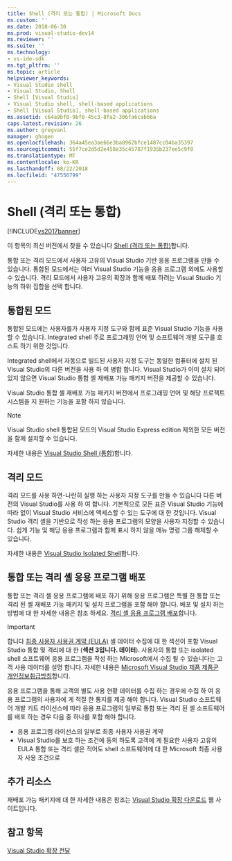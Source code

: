 ```yaml
---
title: Shell (격리 또는 통합) | Microsoft Docs
ms.custom: ''
ms.date: 2018-06-30
ms.prod: visual-studio-dev14
ms.reviewer: ''
ms.suite: ''
ms.technology:
- vs-ide-sdk
ms.tgt_pltfrm: ''
ms.topic: article
helpviewer_keywords:
- Visual Studio shell
- Visual Studio, Shell
- Shell [Visual Studio]
- Visual Studio shell, shell-based applications
- Shell [Visual Studio], shell-based applications
ms.assetid: c64a9bf0-9bf8-45c3-8fa2-306fa6cab66a
caps.latest.revision: 26
ms.author: gregvanl
manager: ghogen
ms.openlocfilehash: 364a45ea3ae66e3ba8962bfce1487cc04ba35397
ms.sourcegitcommit: 55f7ce2d5d2e458e35c45787f1935b237ee5c9f8
ms.translationtype: MT
ms.contentlocale: ko-KR
ms.lasthandoff: 08/22/2018
ms.locfileid: "47556799"
---
```

# <a name="shell-isolated-or-integrated"></a>Shell (격리 또는 통합)
[!INCLUDE[vs2017banner](../includes/vs2017banner.md)]

이 항목의 최신 버전에서 찾을 수 있습니다 [Shell (격리 또는 통합)](https://docs.microsoft.com/visualstudio/extensibility/shell-isolated-or-integrated)합니다.  
  
통합 또는 격리 모드에서 사용자 고유의 Visual Studio 기반 응용 프로그램을 만들 수 있습니다. 통합된 모드에서는 여러 Visual Studio 기능을 응용 프로그램 외에도 사용할 수 있습니다. 격리 모드에서 사용자 고유의 확장과 함께 배포 하려는 Visual Studio 기능의 하위 집합을 선택 합니다.  
  
## <a name="integrated-mode"></a>통합된 모드  
 통합된 모드에는 사용자를가 사용자 지정 도구와 함께 표준 Visual Studio 기능을 사용할 수 있습니다. Integrated shell 주로 프로그래밍 언어 및 소프트웨어 개발 도구를 호스트 하기 위한 것입니다.  
  
 Integrated shell에서 자동으로 빌드된 사용자 지정 도구는 동일한 컴퓨터에 설치 된 Visual Studio의 다른 버전을 사용 하 여 병합 합니다. Visual Studio가 이미 설치 되어 있지 않으면 Visual Studio 통합 셸 재배포 가능 패키지 버전을 제공할 수 있습니다.  
  
 Visual Studio 통합 셸 재배포 가능 패키지 버전에서 프로그래밍 언어 및 해당 프로젝트 시스템을 지 원하는 기능을 포함 하지 않습니다.  
  
> [!NOTE]
>  Visual Studio shell 통합된 모드의 Visual Studio Express edition 제외한 모든 버전을 함께 설치할 수 있습니다.  
  
 자세한 내용은 [Visual Studio Shell (통합)](../extensibility/visual-studio-shell-integrated.md)합니다.  
  
## <a name="isolated-mode"></a>격리 모드  
 격리 모드를 사용 하면-나란히 실행 하는 사용자 지정 도구를 만들 수 있습니다 다른 버전의 Visual Studio를 사용 하 여 합니다. 기본적으로 모든 표준 Visual Studio 기능에 따라 없이 Visual Studio 서비스에 액세스할 수 있는 도구에 대 한 것입니다. Visual Studio 격리 셸을 기반으로 작성 하는 응용 프로그램의 모양을 사용자 지정할 수 있습니다. 쉽게 기능 및 해당 응용 프로그램과 함께 표시 하지 않을 메뉴 명령 그룹 해제할 수 있습니다.  
  
 자세한 내용은 [Visual Studio Isolated Shell](../extensibility/visual-studio-isolated-shell.md)합니다.  
  
## <a name="distributing-your-integrated-or-isolated-shell-application"></a>통합 또는 격리 셸 응용 프로그램 배포  
 통합 또는 격리 셸 응용 프로그램에 배포 하기 위해 응용 프로그램은 특별 한 통합 또는 격리 된 셸 재배포 가능 패키지 및 설치 프로그램을 포함 해야 합니다. 배포 및 설치 하는 방법에 대 한 자세한 내용은 참조 하세요. [격리 셸 응용 프로그램 배포](../extensibility/distributing-isolated-shell-applications.md)합니다.  
  
> [!IMPORTANT]
>  합니다 [최종 사용자 사용권 계약 (EULA)](https://www.visualstudio.com/en-us/support/legal/mt171552) 셸 데이터 수집에 대 한 섹션이 포함 Visual Studio 통합 및 격리에 대 한 (**섹션 3입니다. 데이터**).  사용자의 통합 또는 isolated shell 소프트웨어 응용 프로그램을 작성 하는 Microsoft에서 수집 될 수 있습니다는 고객 사용 데이터를 설명 합니다. 자세한 내용은 [Microsoft Visual Studio 제품 제품군 개인정보취급방침](https://www.visualstudio.com/en-us/dn948229)합니다.  
>   
>  응용 프로그램을 통해 고객의 별도 사용 현황 데이터를 수집 하는 경우에 수집 하 여 응용 프로그램의 사용자에 게 적절 한 통지를 제공 해야 합니다.  Visual Studio 소프트웨어 개발 키트 라이선스에 따라 응용 프로그램의 일부로 통합 또는 격리 된 셸 소프트웨어를 배포 하는 경우 다음 중 하나를 포함 해야 합니다.  
>   
>  -   응용 프로그램 라이선스의 일부로 최종 사용자 사용권 계약  
> -   Visual Studio를 보호 하는 조건에 동의 하도록 고객에 게 필요한 사용자 고유의 EULA 통합 또는 격리 셸은 적어도 shell 소프트웨어에 대 한 Microsoft 최종 사용자 사용 조건으로  
  
## <a name="additional-resources"></a>추가 리소스  
 재배포 가능 패키지에 대 한 자세한 내용은 참조는 [Visual Studio 확장 다운로드](http://go.microsoft.com/fwlink/?LinkID=119298) 웹 사이트입니다.  
  
## <a name="see-also"></a>참고 항목  
 [Visual Studio 확장 전달](../extensibility/shipping-visual-studio-extensions.md)

